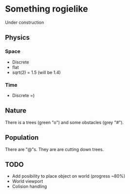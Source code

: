 # Something rogielike

Under construction

## Physics

### Space
  * Discrete
  * flat
  * sqrt(2) = 1.5 (will be 1.4)

### Time
  * Discrete =)

## Nature
There is a trees (green "o") and some obstacles (grey "#").

## Population
There are "@"s. They are are cutting down trees.

## TODO
  * Add posibility to place object on world (progress ~80%)
  * World viewport
  * Colision handling
